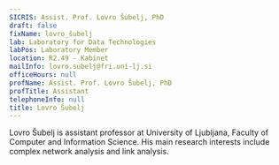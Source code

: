```yaml
---
SICRIS: Assist. Prof. Lovro Šubelj, PhD
draft: false
fixName: lovro_šubelj
lab: Laboratory for Data Technologies
labPos: Laboratory Member
location: R2.49 - Kabinet
mailInfo: lovro.subelj@fri.uni-lj.si
officeHours: null
profName: Assist. Prof. Lovro Šubelj, PhD
profTitle: Assistant
telephoneInfo: null
title: Lovro Šubelj
---
```



Lovro Šubelj is assistant professor at University of Ljubljana, Faculty of Computer and Information Science.
His main research interests include complex network analysis and link analysis.